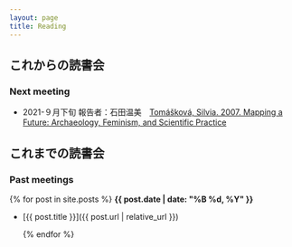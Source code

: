 ```yaml
---
layout: page
title: Reading
---
```

## これからの読書会

### Next meeting

- 2021-９月下旬 報告者：石田温美　[Tomášková, Silvia. 2007. Mapping a Future: Archaeology, Feminism, and Scientific Practice](https://www.google.com/url?sa=t&rct=j&q=&esrc=s&source=web&cd=&ved=2ahUKEwj62uarl9ryAhUM62EKHewBDx8QFnoECAUQAQ&url=https%3A%2F%2Farchaeology-gender-europe.org%2Fdocs%2Fsilvia.pdf&usg=AOvVaw1zRcHXFpiqBoHzpV2GG2CF)



## これまでの読書会

### Past meetings

{% for post in site.posts %}
**{{ post.date | date: "%B %d, %Y" }}**

- [{{ post.title }}]({{ post.url | relative_url }})

  {% endfor %}
  
